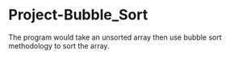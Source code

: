 # Project-Bubble_Sort

The program would take an unsorted array then use bubble sort methodology to sort the array. 
